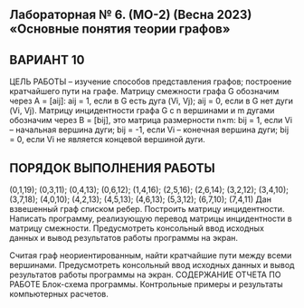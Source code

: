 ## Лабораторная № 6. (МО-2) (Весна 2023) «Основные понятия теории графов»
## ВАРИАНТ 10
ЦЕЛЬ РАБОТЫ – изучение способов представления графов; построение кратчайшего пути на графе.
Матрицу смежности графа G обозначим через A = [aij]: aij = 1, если в G есть дуга (Vi, Vj); aij = 0, если в G нет дуги (Vi, Vj).
Матрицу инцидентности графа G с n вершинами и m дугами обозначим через B = [bij], это матрица размерности n×m: 
bij = 1, если Vi – начальная вершина дуги; 
bij = -1, если Vi – конечная вершина дуги; 
bij = 0, если Vi не является концевой вершиной дуги.

## ПОРЯДОК ВЫПОЛНЕНИЯ РАБОТЫ
(0,1,19); (0,3,11); (0,4,13); (0,6,12); (1,4,16); (2,5,16); (2,6,14); (3,2,12); (3,4,10); (3,7,18); (4,0,10); (4,2,13); (4,5,13); (4,6,13); (5,3,12); (6,7,10); (7,4,11)
Дан взвешенный граф списком ребер. Построить матрицу инцидентности.
Написать программу, реализующую перевод матрицы инцидентности в матрицу смежности.
Предусмотреть консольный ввод исходных данных и вывод результатов работы программы на экран.

Считая граф неориентированным, найти кратчайшие пути между всеми вершинами. Предусмотреть консольный ввод исходных данных и вывод результатов работы программы на экран.
СОДЕРЖАНИЕ ОТЧЕТА ПО РАБОТЕ
Блок-схема программы.
Контрольные примеры и результаты компьютерных расчетов.
